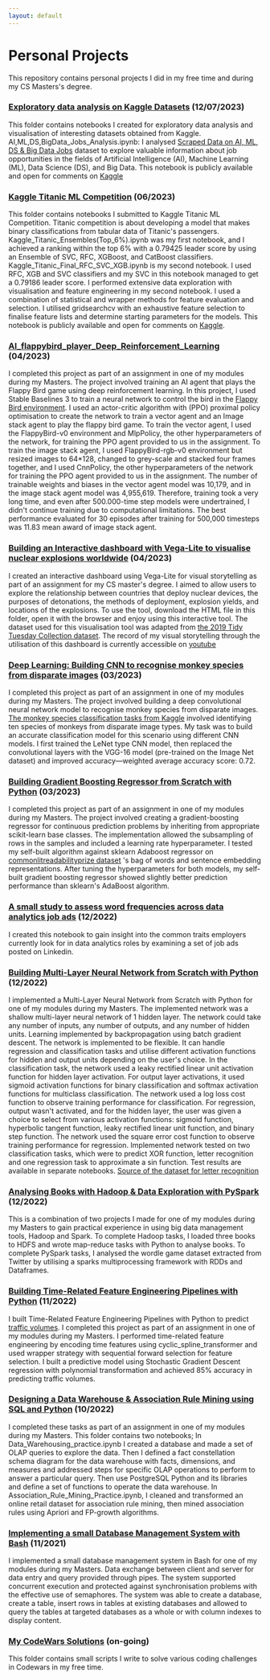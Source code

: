 ```yaml
---
layout: default
---
```


# Personal Projects

<p>This repository contains personal projects I did in my free time and during my CS Masters's degree.</p>

### [Exploratory data analysis on Kaggle Datasets](https://github.com/pelinkeskin/Personal_projects/tree/main/EDAonKaggleDatasets) (12/07/2023) 
This folder contains notebooks I created for exploratory data analysis and visualisation of interesting datasets obtained from Kaggle. 
AI,ML,DS,BigData_Jobs_Analysis.ipynb: I analysed [Scraped Data on AI, ML, DS & Big Data Jobs](https://www.kaggle.com/datasets/joyshil0599/data-science-jobs-comprehensive-dataset) dataset to explore valuable information about job opportunities in the fields of Artificial Intelligence (AI), Machine Learning (ML), Data Science (DS), and Big Data.  This notebook is publicly available and open for comments on [Kaggle](https://www.kaggle.com/code/pelinkeskin/analysing-the-data-on-ai-ml-ds-big-data-jobs)

### [Kaggle Titanic ML Competition](https://github.com/pelinkeskin/Personal_projects/tree/main/Kaggle_Titanic_ML_Competition) (06/2023)
This folder contains notebooks I submitted to Kaggle Titanic ML Competition. Titanic competition is about developing a model that makes binary classifications from tabular data of Titanic's passengers.  Kaggle_Titanic_Ensembles(Top_6%).ipynb was my first notebook, and I achieved a ranking within the top 6% with a 0.79425 leader score by using an Ensemble of SVC, RFC, XGBoost, and CatBoost classifiers. Kaggle_Titanic_Final_RFC_SVC_XGB.ipynb is my second notebook. I used RFC, XGB and SVC classifiers and my SVC in this notebook managed to get a 0.79186 leader score. I performed extensive data exploration with visualisation and feature engineering in my second notebook. I used a combination of statistical and wrapper methods for feature evaluation and selection. I utilised gridsearchcv with an exhaustive feature selection to finalise feature lists and determine starting parameters for the models. This notebook is publicly available and open for comments on [Kaggle](https://www.kaggle.com/code/pelinkeskin/randomforest-supportvector-xgboost).


 ### [AI_flappybird_player_Deep_Reinforcement_Learning](https://github.com/pelinkeskin/Personal_projects/tree/main/AI_flappybird_player_Deep_Reinforcement_Learning) (04/2023)
I completed this project as part of an assignment in one of my modules during my Masters. The project involved training an AI agent that plays the Flappy Bird game using deep reinforcement learning. In this project, I used Stable Baselines 3 to train a neural network to control the bird in the [Flappy Bird environment](https://github.com/markub3327/flappy-bird-gymnasium). I used an actor-critic algorithm with (PPO) proximal policy optimisation to create the network to train a vector agent and an Image stack agent to play the flappy bird game. To train the vector agent, I used the FlappyBird-v0 environment and MlpPolicy, the other hyperparameters of the network, for training the PPO agent provided to us in the assignment. To train the image stack agent, I used FlappyBird-rgb-v0 environment but resized images to 64*128, changed to grey-scale and stacked four frames together, and I used CnnPolicy, the other hyperparameters of the network for training the PPO agent provided to us in the assignment. The number of trainable weights and biases in the vector agent model was 10,179, and in the image stack agent model was 4,955,619. Therefore, training took a very long time, and even after 500.000-time step models were undertrained, I didn't continue training due to computational limitations. The best performance evaluated for 30 episodes after training for  500,000 timesteps was 11.83 mean award of image stack agent. 


 ### [Building an Interactive dashboard with Vega-Lite to visualise nuclear explosions worldwide](https://github.com/pelinkeskin/Personal_projects/tree/main/Interactive_dashboard_Vega-Lite) (04/2023)
I created an interactive dashboard using Vega-Lite for visual storytelling as part of an assignment for my CS master's degree. I aimed to allow users to explore the relationship between countries that deploy nuclear devices, the purposes of detonations, the methods of deployment, explosion yields, and locations of the explosions. To use the tool, download the HTML file in this folder, open it with the browser and enjoy using this interactive tool. The dataset used for this visualisation tool was adapted from [the 2019 Tidy Tuesday Collection dataset](https://github.com/rfordatascience/tidytuesday/tree/master/data/2019/2019-08-20). The record of my visual storytelling through the utilisation of this dashboard is currently accessible on [youtube](https://youtu.be/KpmABg-ydCg)

### [Deep Learning: Building CNN to recognise monkey species from disparate images](https://github.com/pelinkeskin/Personal_projects/tree/main/image_classification_with_CNN) (03/2023)
I completed this project as part of an assignment in one of my modules during my Masters. The project involved building a deep convolutional neural network model to recognise monkey species from disparate images. [The monkey species classification tasks from Kaggle](https://www.kaggle.com/slothkong/10-monkey-species/home) involved identifying ten species of monkeys from disparate image types. My task was to build an accurate classification model for this scenario using different CNN models. I first trained the LeNet type CNN model, then replaced the convolutional layers with the VGG-16 model (pre-trained on the Image Net dataset) and improved accuracy—weighted average accuracy score: 0.72.


### [Building Gradient Boosting Regressor from Scratch with Python](https://github.com/pelinkeskin/Personal_projects/tree/main/self-built_GradientBoosting_Regressor) (03/2023)
I completed this project as part of an assignment in one of my modules during my Masters. The project involved creating a gradient-boosting regressor for continuous prediction problems by inheriting from appropriate scikit-learn base classes. The implementation allowed the subsampling of rows in the samples and included a learning rate hyperparameter. I tested my self-built algorithm against sklearn Adaboost regressor on [commonlitreadabilityprize dataset](https://www.kaggle.com/competitions/commonlitreadabilityprize) 's bag of words and sentence embedding representations. After tuning the hyperparameters for both models, my self-built gradient boosting regressor showed slightly better prediction performance than sklearn's AdaBoost algorithm. 


### [A small study to assess word frequencies across data analytics job ads](https://github.com/pelinkeskin/Personal_projects/tree/main/JobAdsWordFreqEval) (12/2022)
I created this notebook to gain insight into the common traits employers currently look for in data analytics roles by examining a set of job ads posted on Linkedin.


### [Building Multi-Layer Neural Network from Scratch with Python](https://github.com/pelinkeskin/Personal_projects/tree/main/Multi-Layer_Neural_Network_from_Scratch) (12/2022)
I implemented a Multi-Layer Neural Network from Scratch with Python for one of my modules during my Masters. The implemented network was a shallow multi-layer neural network of 1 hidden layer. The network could take any number of inputs, any number of outputs, and any number of hidden units. Learning implemented by backpropagation using batch gradient descent. The network is implemented to be flexible. It can handle regression and classification tasks and utilise different activation functions for hidden and output units depending on the user's choice. In the classification task, the network used a leaky rectified linear unit activation function for hidden layer activation. For output layer activations, it used sigmoid activation functions for binary classification and softmax activation functions for multiclass classification. The network used a log loss cost function to observe training performance for classification. For regression, output wasn't activated, and for the hidden layer, the user was given a choice to select from various activation functions: sigmoid function, hyperbolic tangent function, leaky rectified linear unit function, and binary step function. The network used the square error cost function to observe training performance for regression. Implemented network tested on two classification tasks, which were to predict XOR function, letter recognition and one regression task to approximate a sin function. Test results are available in separate notebooks. [Source of the dataset for letter recognition](http://archive.ics.uci.edu/ml/datasets/Letter+Recognition)


### [Analysing Books with Hadoop & Data Exploration with PySpark](https://github.com/pelinkeskin/Personal_projects/tree/main/Big_Data_Exploration_Hadoop_PySpark) (12/2022)
This is a combination of two projects I made for one of my modules during my Masters to gain practical experience in using big data management tools, Hadoop and Spark. To complete Hadoop tasks, I loaded three books to HDFS and wrote map-reduce tasks with Python to analyse books. To complete PySpark tasks, I analysed the wordle game dataset extracted from Twitter  by utilising a sparks multiprocessing framework with RDDs and Dataframes. 


### [Building Time-Related Feature Engineering Pipelines with Python](https://github.com/pelinkeskin/Personal_projects/tree/main/Time-Related_Feature_Engineering) (11/2022)
I built Time-Related Feature Engineering Pipelines with Python to predict [traffic volumes](https://archive.ics.uci.edu/ml/datasets/Metro+Interstate+Traffic+Volume ). I completed this project as part of an assignment in one of my modules during my Masters.  I performed time-related feature engineering by encoding time features using cyclic_spline_transformer and used wrapper strategy with sequential forward selection for feature selection. I built a predictive model using Stochastic Gradient Descent regression with polynomial transformation and achieved 85% accuracy in predicting traffic volumes.


### [Designing a Data Warehouse & Association Rule Mining using SQL and Python](https://github.com/pelinkeskin/Personal_projects/tree/main/DatawareHousing_AssociationRule_Mining) (10/2022)
I completed these tasks as part of an assignment in one of my modules during my Masters. This folder contains two notebooks; In Data_Warehousing_practice.ipynb I created a database and made a set of OLAP queries to explore the data. Then I defined a fact constellation schema diagram for the data warehouse with facts, dimensions, and measures and addressed steps for specific OLAP operations to perform  to answer a particular query. Then use PostgreSQL Python and its libraries and define a set of functions to operate the data warehouse. In Association_Rule_Mining_Practice.ipynb,  I cleaned and transformed an online retail dataset for association rule mining, then mined association rules using Apriori and FP-growth algorithms.


### [Implementing a small Database Management System with Bash](https://github.com/pelinkeskin/Personal_projects/tree/main/DBMS_BASH) (11/2021)
I implemented a small database management system in Bash for one of my modules during my Masters. Data exchange between client and server for data entry and query provided through pipes. The system supported concurrent execution and protected against synchronisation problems with the effective use of semaphores. The system was able to create a database, create a table, insert rows in tables at existing databases and allowed to query the tables at targeted databases as a whole or with column indexes to display content.


### [My CodeWars Solutions](https://github.com/pelinkeskin/Personal_projects/tree/main/codewars_solns) (on-going)
This folder contains small scripts I write to solve various coding challenges in Codewars in my free time.
